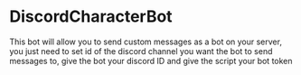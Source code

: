 # DiscordCharacterBot
This bot will allow you to send custom messages as a bot on your server, you just need to set id of the discord channel you want the bot to send messages to, give the bot your discord ID and give the script your bot token
